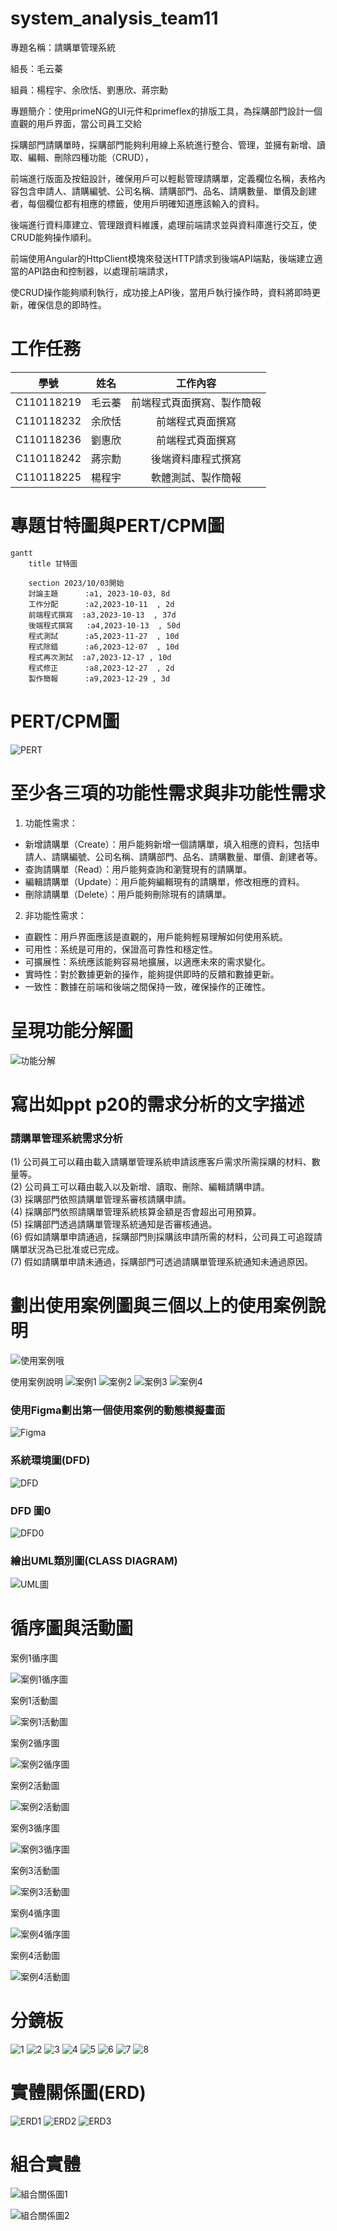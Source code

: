 # system_analysis_team11
專題名稱：請購單管理系統

組長：毛云蓁

組員：楊程宇、余欣恬、劉惠欣、蔣宗勳

專題簡介：使用primeNG的UI元件和primeflex的排版工具，為採購部門設計一個直觀的用戶界面，當公司員工交給

採購部門請購單時，採購部門能夠利用線上系統進行整合、管理，並擁有新增、讀取、編輯、刪除四種功能（CRUD），

前端進行版面及按鈕設計，確保用戶可以輕鬆管理請購單，定義欄位名稱，表格內容包含申請人、請購編號、公司名稱、請購部門、品名、請購數量、單價及創建者，每個欄位都有相應的標籤，使用戶明確知道應該輸入的資料。

後端進行資料庫建立、管理跟資料維護，處理前端請求並與資料庫進行交互，使CRUD能夠操作順利。

前端使用Angular的HttpClient模塊來發送HTTP請求到後端API端點，後端建立適當的API路由和控制器，以處理前端請求，

使CRUD操作能夠順利執行，成功接上API後，當用戶執行操作時，資料將即時更新，確保信息的即時性。

# 工作任務

| 學號 | 姓名 | 工作內容 |
|:-:| :-: | :-: |
| C110118219 | 毛云蓁 | 前端程式頁面撰寫、製作簡報 |
| C110118232 | 余欣恬 | 前端程式頁面撰寫 |
| C110118236 | 劉惠欣 | 前端程式頁面撰寫 |
| C110118242 | 蔣宗勳 | 後端資料庫程式撰寫|
| C110118225 | 楊程宇 | 軟體測試、製作簡報 |

# 專題甘特圖與PERT/CPM圖
```mermaid
gantt
    title 甘特圖

    section 2023/10/03開始
    討論主題      :a1, 2023-10-03, 8d
    工作分配      :a2,2023-10-11  , 2d
    前端程式撰寫  :a3,2023-10-13  , 37d
    後端程式撰寫   :a4,2023-10-13  , 50d
    程式測試      :a5,2023-11-27  , 10d
    程式除錯      :a6,2023-12-07  , 10d
    程式再次測試  :a7,2023-12-17 , 10d
    程式修正      :a8,2023-12-27  , 2d
    製作簡報      :a9,2023-12-29 , 3d
```

# PERT/CPM圖
![PERT](PERTCPM01.PNG "PERT")

# 至少各三項的功能性需求與非功能性需求
1. 功能性需求：
* 新增請購單（Create）：用戶能夠新增一個請購單，填入相應的資料，包括申請人、請購編號、公司名稱、請購部門、品名、請購數量、單價、創建者等。
* 查詢請購單（Read）：用戶能夠查詢和瀏覽現有的請購單。
* 編輯請購單（Update）：用戶能夠編輯現有的請購單，修改相應的資料。
* 刪除請購單（Delete）：用戶能夠刪除現有的請購單。

2. 非功能性需求：
* 直觀性：用戶界面應該是直觀的，用戶能夠輕易理解如何使用系統。
* 可用性：系统是可用的，保證高可靠性和穩定性。
* 可擴展性：系统應該能夠容易地擴展，以適應未來的需求變化。
* 實時性：對於數據更新的操作，能夠提供即時的反饋和數據更新。
* 一致性：數據在前端和後端之間保持一致，確保操作的正確性。

# 呈現功能分解圖
![功能分解](功能分解.png "功能分解")

# 寫出如ppt p20的需求分析的文字描述
### 請購單管理系統需求分析
(1) 公司員工可以藉由載入請購單管理系統申請該應客戶需求所需採購的材料、數量等。   
(2) 公司員工可以藉由載入以及新增、讀取、刪除、編輯請購申請。  
(3) 採購部門依照請購單管理系審核請購申請。   
(4) 採購部門依照請購單管理系統核算金額是否會超出可用預算。   
(5) 採購部門透過請購單管理系統通知是否審核通過。   
(6) 假如請購單申請通過，採購部門則採購該申請所需的材料，公司員工可追蹤請購單狀況為已批准或已完成。   
(7) 假如請購單申請未通過，採購部門可透過請購單管理系統通知未通過原因。   

# 劃出使用案例圖與三個以上的使用案例說明
![使用案例哦](使用案例哦.png "使用案例哦")

使用案例說明
![案例1](案例1.png "案例1")
![案例2](案例2.png "案例2")
![案例3](案例3.png "案例3")
![案例4](案例4.png "案例4")

### 使用Figma劃出第一個使用案例的動態模擬畫面
![Figma](Figma1.png "Figma")

### 系統環境圖(DFD)
![DFD](DFD.png "DFD")
### DFD 圖0
![DFD0](DFD0.png "DFD0")

### 繪出UML類別圖(CLASS DIAGRAM)
![UML圖](UML圖.png "UML圖")

# 循序圖與活動圖
案例1循序圖

![案例1循序圖](案例1循序圖.png "案例1循序圖")

案例1活動圖

![案例1活動圖](案例1活動圖.png "案例1活動圖")

案例2循序圖

![案例2循序圖](案例2循序圖.png "案例2循序圖")

案例2活動圖

![案例2活動圖](案例2活動圖.png "案例2活動圖")

案例3循序圖

![案例3循序圖](案例3循序圖.png "案例3循序圖")

案例3活動圖

![案例3活動圖](案例3活動圖.png "案例3活動圖")

案例4循序圖

![案例4循序圖](案例4循序圖.png "案例4循序圖")

案例4活動圖

![案例4活動圖](案例4活動圖.png "案例4活動圖")

# 分鏡板
![1](1.png "1")
![2](2.png "2")
![3](3.png "3")
![4](4.png "4")
![5](5.png "5")
![6](6.png "6")
![7](7.png "7")
![8](8.png "8")

# 實體關係圖(ERD)
![ERD1](ERD1.jpg "ERD1")
![ERD2](ERD2.jpg "ERD2")
![ERD3](ERD3.jpg "ERD3")

# 組合實體
![組合關係圖1](組合關係圖1.jpg "組合關係圖1")

![組合關係圖2](組合關係圖2.jpg "組合關係圖2")
